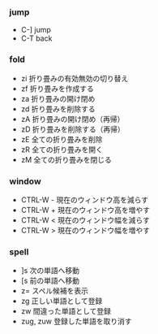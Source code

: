 ### jump
* C-]
  jump
* C-T
  back

### fold
* zi
  折り畳みの有効無効の切り替え
* zf
  折り畳みを作成する
* za
  折り畳みの開け閉め
* zd
  折り畳みを削除する
* zA
  折り畳みの開け閉め（再帰）
* zD
  折り畳みを削除する（再帰）
* zE
  全ての折り畳みを削除
* zR
  全ての折り畳みを開く
* zM
  全ての折り畳みを閉じる

### window
* CTRL-W -
  現在のウィンドウ高を減らす
* CTRL-W +
  現在のウィンドウ高を増やす
* CTRL-W <
  現在のウィンドウ幅を減らす
* CTRL-W >
  現在のウィンドウ幅を増やす

### spell
* ]s
  次の単語へ移動
* [s
  前の単語へ移動
* z=
  スペル候補を表示
* zg
  正しい単語として登録
* zw
  間違った単語として登録
* zug, zuw
  登録した単語を取り消す
